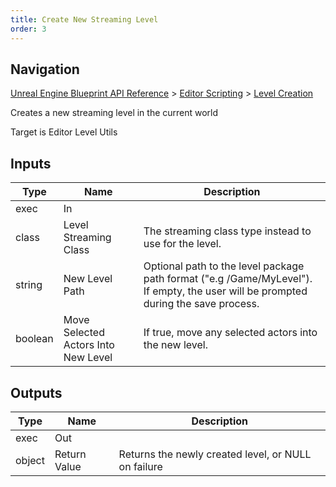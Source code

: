```yaml
---
title: Create New Streaming Level
order: 3
---
```

## Navigation

[Unreal Engine Blueprint API Reference](https://dev.epicgames.com/documentation/en-us/unreal-engine/BlueprintAPI) > [Editor Scripting](https://dev.epicgames.com/documentation/en-us/unreal-engine/BlueprintAPI/EditorScripting) > [Level Creation](https://dev.epicgames.com/documentation/en-us/unreal-engine/BlueprintAPI/EditorScripting/LevelCreation)

Creates a new streaming level in the current world

Target is Editor Level Utils

## Inputs

| Type | Name | Description |
| --- | --- | --- |
| exec | In |  |
| class | Level Streaming Class | The streaming class type instead to use for the level. |
| string | New Level Path | Optional path to the level package path format ("e.g /Game/MyLevel"). If empty, the user will be prompted during the save process. |
| boolean | Move Selected Actors Into New Level | If true, move any selected actors into the new level. |

## Outputs

| Type | Name | Description |
| --- | --- | --- |
| exec | Out |  |
| object | Return Value | Returns the newly created level, or NULL on failure |
